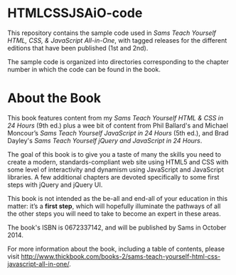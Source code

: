 HTMLCSSJSAiO-code
=================

This repository contains the sample code used in *Sams Teach Yourself HTML, CSS, & JavaScript All-in-One*, with tagged releases for the different editions that have been published (1st and 2nd).

The sample code is organized into directories corresponding to the chapter number in which the code can be found in the book.

About the Book
==============
This book features content from my *Sams Teach Yourself HTML & CSS in 24 Hours* (9th ed.) plus a wee bit of content from Phil Ballard's and Michael Moncour’s *Sams Teach Yourself JavaScript in 24 Hours* (5th ed.), and Brad Dayley's *Sams Teach Yourself jQuery and JavaScript in 24 Hours*. 

The goal of this book is to give you a taste of many the skills you need to create a modern, standards-compliant web site using HTML5 and CSS with some level of interactivity and dynamism using JavaScript and JavaScript libraries. A few additional chapters are devoted specifically to some first steps with jQuery and jQuery UI.

This book is not intended as the be-all and end-all of your education in this matter: it’s a **first step**, which will hopefully illuminate the pathways of all the other steps you will need to take to become an expert in these areas.

The book's ISBN is 0672337142, and will be published by Sams in October 2014.

For more information about the book, including a table of contents, please visit http://www.thickbook.com/books-2/sams-teach-yourself-html-css-javascript-all-in-one/.